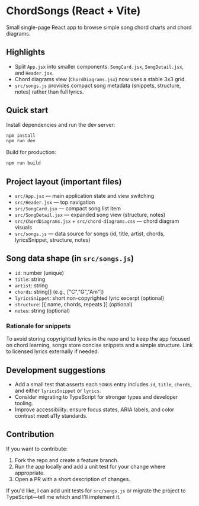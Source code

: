 # ChordSongs (React + Vite)

Small single-page React app to browse simple song chord charts and chord diagrams.

## Highlights

- Split `App.jsx` into smaller components: `SongCard.jsx`, `SongDetail.jsx`, and `Header.jsx`.
- Chord diagrams view (`ChordDiagrams.jsx`) now uses a stable 3x3 grid.
- `src/songs.js` provides compact song metadata (snippets, structure, notes) rather than full lyrics.

## Quick start

Install dependencies and run the dev server:

```bash
npm install
npm run dev
```

Build for production:

```bash
npm run build
```

## Project layout (important files)

- `src/App.jsx` — main application state and view switching
- `src/Header.jsx` — top navigation
- `src/SongCard.jsx` — compact song list item
- `src/SongDetail.jsx` — expanded song view (structure, notes)
- `src/ChordDiagrams.jsx` + `src/chord-diagrams.css` — chord diagram visuals
- `src/songs.js` — data source for songs (id, title, artist, chords, lyricsSnippet, structure, notes)

## Song data shape (in `src/songs.js`)

- `id`: number (unique)
- `title`: string
- `artist`: string
- `chords`: string[] (e.g., ["C","G","Am"])
- `lyricsSnippet`: short non-copyrighted lyric excerpt (optional)
- `structure`: [{ name, chords, repeats }] (optional)
- `notes`: string (optional)

### Rationale for snippets

To avoid storing copyrighted lyrics in the repo and to keep the app focused on chord learning, songs store concise snippets and a simple structure. Link to licensed lyrics externally if needed.

## Development suggestions

- Add a small test that asserts each `SONGS` entry includes `id`, `title`, `chords`, and either `lyricsSnippet` or `lyrics`.
- Consider migrating to TypeScript for stronger types and developer tooling.
- Improve accessibility: ensure focus states, ARIA labels, and color contrast meet a11y standards.

## Contribution

If you want to contribute:

1. Fork the repo and create a feature branch.
2. Run the app locally and add a unit test for your change where appropriate.
3. Open a PR with a short description of changes.

If you'd like, I can add unit tests for `src/songs.js` or migrate the project to TypeScript—tell me which and I'll implement it.
